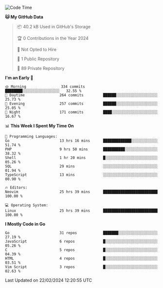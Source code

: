 
<!--START_SECTION:waka-->
![Code Time](http://img.shields.io/badge/Code%20Time-4%2C623%20hrs%2023%20mins-blue)

**🐱 My GitHub Data** 

> 📦 40.2 kB Used in GitHub's Storage 
 > 
> 🏆 0 Contributions in the Year 2024
 > 
> 🚫 Not Opted to Hire
 > 
> 📜 1 Public Repository 
 > 
> 🔑 89 Private Repository 
 > 
**I'm an Early 🐤** 

```text
🌞 Morning                334 commits         ████████░░░░░░░░░░░░░░░░░   32.55 % 
🌆 Daytime                264 commits         ██████░░░░░░░░░░░░░░░░░░░   25.73 % 
🌃 Evening                257 commits         ██████░░░░░░░░░░░░░░░░░░░   25.05 % 
🌙 Night                  171 commits         ████░░░░░░░░░░░░░░░░░░░░░   16.67 % 
```


📊 **This Week I Spent My Time On** 

```text
💬 Programming Languages: 
Go                       13 hrs 16 mins      █████████████░░░░░░░░░░░░   51.74 % 
PHP                      9 hrs 50 mins       ██████████░░░░░░░░░░░░░░░   38.32 % 
Shell                    1 hr 20 mins        █░░░░░░░░░░░░░░░░░░░░░░░░   05.26 % 
SQL                      29 mins             ░░░░░░░░░░░░░░░░░░░░░░░░░   01.94 % 
TypeScript               13 mins             ░░░░░░░░░░░░░░░░░░░░░░░░░   00.90 % 

🔥 Editors: 
Neovim                   25 hrs 39 mins      █████████████████████████   100.00 % 

💻 Operating System: 
Linux                    25 hrs 39 mins      █████████████████████████   100.00 % 
```

**I Mostly Code in Go** 

```text
Go                       31 repos            ███████░░░░░░░░░░░░░░░░░░   27.19 % 
JavaScript               6 repos             █░░░░░░░░░░░░░░░░░░░░░░░░   05.26 % 
C                        5 repos             █░░░░░░░░░░░░░░░░░░░░░░░░   04.39 % 
HTML                     4 repos             █░░░░░░░░░░░░░░░░░░░░░░░░   03.51 % 
Vim Script               3 repos             █░░░░░░░░░░░░░░░░░░░░░░░░   02.63 % 
```




 Last Updated on 22/02/2024 12:20:55 UTC
<!--END_SECTION:waka-->
